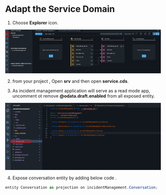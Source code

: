 # Adapt the Service Domain 

1. Choose **Explorer** icon.

![](./images/explorer.png)

2. from your project , Open **srv** and then open **service.cds**.

3. As incident management application will serve as a read mode app, uncomment ot remove **@odata.draft.enabled** from all exposed entity. 

![](./images/deletedraft.png)

4. Expose conversation entity by adding below code .

```cs
entity Conversation as projection on incidentManagement.Conversation;
```


